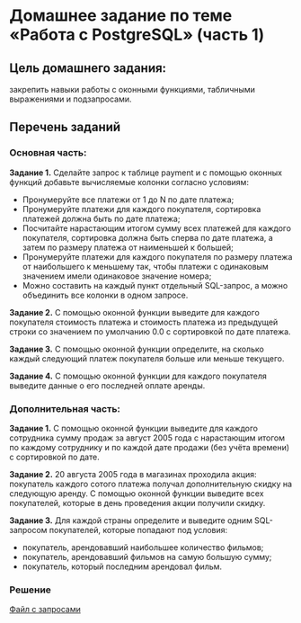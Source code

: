 # Домашнее задание по теме «Работа с PostgreSQL» (часть 1)

## Цель домашнего задания:
закрепить навыки работы с оконными функциями, табличными выражениями и подзапросами.

## Перечень заданий

### Основная часть:

__Задание 1.__ Сделайте запрос к таблице payment и с помощью оконных функций добавьте вычисляемые колонки согласно условиям:

- Пронумеруйте все платежи от 1 до N по дате платежа;
- Пронумеруйте платежи для каждого покупателя, сортировка платежей должна быть по дате платежа;
- Посчитайте нарастающим итогом сумму всех платежей для каждого покупателя, сортировка должна быть сперва по дате платежа, а затем по размеру платежа от наименьшей к большей;
- Пронумеруйте платежи для каждого покупателя по размеру платежа от наибольшего к меньшему так, чтобы платежи с одинаковым значением имели одинаковое значение номера;
- Можно составить на каждый пункт отдельный SQL-запрос, а можно объединить все колонки в одном запросе.

__Задание 2.__ С помощью оконной функции выведите для каждого покупателя стоимость платежа и стоимость платежа из предыдущей строки со значением по умолчанию 0.0 с сортировкой по дате платежа.

__Задание 3.__ С помощью оконной функции определите, на сколько каждый следующий платеж покупателя больше или меньше текущего.

__Задание 4.__ С помощью оконной функции для каждого покупателя выведите данные о его последней оплате аренды.

### Дополнительная часть:

__Задание 1.__ С помощью оконной функции выведите для каждого сотрудника сумму продаж за август 2005 года с нарастающим итогом по каждому сотруднику и по каждой дате продажи (без учёта времени) с сортировкой по дате.

__Задание 2.__ 20 августа 2005 года в магазинах проходила акция: покупатель каждого сотого платежа получал дополнительную скидку на следующую аренду. С помощью оконной функции выведите всех покупателей, которые в день проведения акции получили скидку.

__Задание 3.__ Для каждой страны определите и выведите одним SQL-запросом покупателей, которые попадают под условия:
- покупатель, арендовавший наибольшее количество фильмов;
- покупатель, арендовавший фильмов на самую большую сумму;
- покупатель, который последним арендовал фильм.

### Решение
[Файл с запросами](/Projects/SQL/Study_task_4/Solution.sql)
